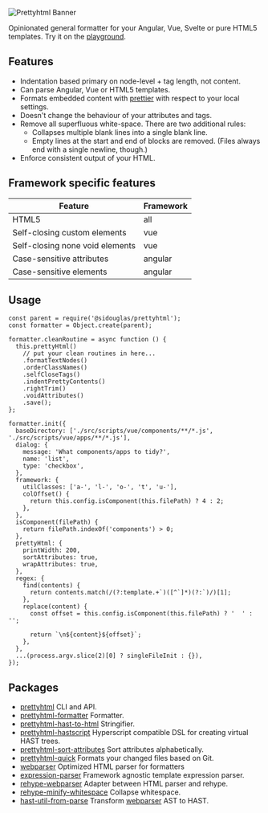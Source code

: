 ![Prettyhtml Banner](https://github.com/Prettyhtml/prettyhtml/raw/master/logo.png)

Opinionated general formatter for your Angular, Vue, Svelte or pure HTML5 templates. Try it on the [playground](https://prettyhtml.netlify.com/).

## Features

- Indentation based primary on node-level + tag length, not content.
- Can parse Angular, Vue or HTML5 templates.
- Formats embedded content with [prettier](https://github.com/prettier/prettier) with respect to your local settings.
- Doesn't change the behaviour of your attributes and tags.
- Remove all superfluous white-space. There are two additional rules:
  - Collapses multiple blank lines into a single blank line.
  - Empty lines at the start and end of blocks are removed. (Files always end with a single newline, though.)
- Enforce consistent output of your HTML.

## Framework specific features

| Feature                         | Framework |
| ------------------------------- | --------- |
| HTML5                           | all       |
| Self-closing custom elements    | vue       |
| Self-closing none void elements | vue       |
| Case-sensitive attributes       | angular   |
| Case-sensitive elements         | angular   |

## Usage
```
const parent = require('@sidouglas/prettyhtml');
const formatter = Object.create(parent);

formatter.cleanRoutine = async function () {
  this.prettyHtml()
    // put your clean routines in here...
    .formatTextNodes()
    .orderClassNames()
    .selfCloseTags()
    .indentPrettyContents()
    .rightTrim()
    .voidAttributes()
    .save();
};

formatter.init({
  baseDirectory: ['./src/scripts/vue/components/**/*.js', './src/scripts/vue/apps/**/*.js'],
  dialog: {
    message: 'What components/apps to tidy?',
    name: 'list',
    type: 'checkbox',
  },
  framework: {
    utilClasses: ['a-', 'l-', 'o-', 't', 'u-'],
    colOffset() {
      return this.config.isComponent(this.filePath) ? 4 : 2;
    },
  },
  isComponent(filePath) {
    return filePath.indexOf('components') > 0;
  },
  prettyHtml: {
    printWidth: 200,
    sortAttributes: true,
    wrapAttributes: true,
  },
  regex: {
    find(contents) {
      return contents.match(/(?:template.+`)([^`]*)(?:`)/)[1];
    },
    replace(content) {
      const offset = this.config.isComponent(this.filePath) ? '  ' : '';

      return `\n${content}${offset}`;
    },
  },
  ...(process.argv.slice(2)[0] ? singleFileInit : {}),
});
```


## Packages

- [prettyhtml](/packages/prettyhtml) CLI and API.
- [prettyhtml-formatter](/packages/prettyhtml-formatter) Formatter.
- [prettyhtml-hast-to-html](/packages/prettyhtml-hast-to-html) Stringifier.
- [prettyhtml-hastscript](/packages/prettyhtml-hastscript) Hyperscript compatible DSL for creating virtual HAST trees.
- [prettyhtml-sort-attributes](/packages/prettyhtml-sort-attributes) Sort attributes alphabetically.
- [prettyhtml-quick](/packages/prettyhtml-quick) Formats your changed files based on Git.
- [webparser](/packages/webparser) Optimized HTML parser for formatters
- [expression-parser](/packages/expression-parser) Framework agnostic template expression parser.
- [rehype-webparser](/packages/rehype-webparser) Adapter between HTML parser and rehype.
- [rehype-minify-whitespace](/packages/rehype-minify-whitespace) Collapse whitespace.
- [hast-util-from-parse](/packages/hast-util-from-webparser) Transform [webparser](/packages/webparser) AST to HAST.
